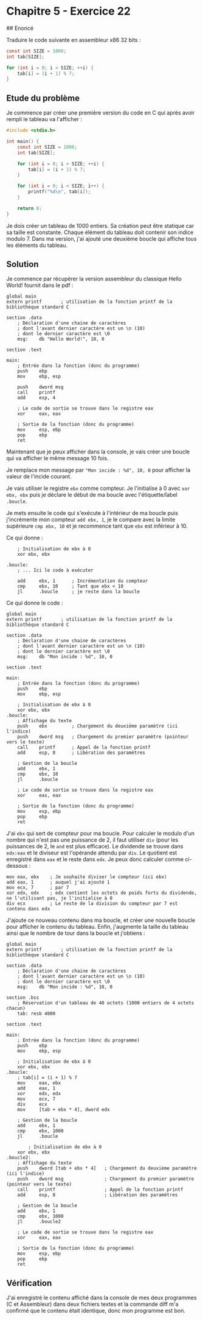 # Chapitre 5 - Exercice 22

## Enoncé

Traduire le code suivante en assembleur x86 32 bits :

```C
const int SIZE = 1000;
int tab[SIZE];

for (int i = 0; i < SIZE; ++i) {
    tab[i] = (i + 1) % 7;
}
```

## Etude du problème

Je commence par créer une première version du code en C qui après avoir rempli le tableau va l'afficher :

```C
#include <stdio.h>

int main() {
    const int SIZE = 1000;
    int tab[SIZE];

    for (int i = 0; i < SIZE; ++i) {
        tab[i] = (i + 1) % 7;
    }

    for (int i = 0; i < SIZE; i++) {
        printf("%d\n", tab[i]);
    }

    return 0;
}
```

Je dois créer un tableau de 1000 entiers. Sa création peut être statique car sa taille est constante. Chaque élément du tableau doit contenir son indice modulo 7. Dans ma version, j'ai ajouté une deuxième boucle qui affiche tous les éléments du tableau.

## Solution

Je commence par récupérer la version assembleur du classique Hello World! fournit dans le pdf :

```Assembly
global main
extern printf       ; utilisation de la fonction printf de la bibliothèque standard C

section .data
    ; Déclaration d'une chaine de caractères
    ; dont l'avant dernier caractère est un \n (10)
    ; dont le dernier caractère est \0
    msg:    db "Hello World!", 10, 0

section .text

main:
    ; Entrée dans la fonction (donc du programme)
    push    ebp
    mov     ebp, esp

    push    dword msg
    call    printf
    add     esp, 4

    ; Le code de sortie se trouve dans le registre eax
    xor     eax, eax

    ; Sortie de la fonction (donc du programme)
    mov     esp, ebp
    pop     ebp
    ret
```


Maintenant que je peux afficher dans la console, je vais créer une boucle qui va afficher le même message 10 fois.

Je remplace mon message par `"Mon incide : %d", 10, 0` pour afficher la valeur de l'incide courant.

Je vais utiliser le registre `ebx` comme compteur. Je l'initialise à 0 avec `xor ebx, ebx` puis je déclare le début de ma boucle avec l'étiquette/label `.boucle`.

Je mets ensuite le code qui s'exécute à l'intérieur de ma boucle puis j'incrémente mon compteur `add ebx, 1`, je le compare avec la limite supérieure `cmp ebx, 10` et je recommence tant que `ebx` est inférieur à 10.

Ce qui donne :

```Assembly
    ; Initialisation de ebx à 0
    xor ebx, ebx

.boucle:
    ; ... Ici le code à exécuter

    add     ebx, 1      ; Incrémentation du compteur
    cmp     ebx, 10     ; Tant que ebx < 10
    jl      .boucle     ; je reste dans la boucle
```

Ce qui donne le code :

```Assembly
global main
extern printf       ; utilisation de la fonction printf de la bibliothèque standard C

section .data
    ; Déclaration d'une chaine de caractères
    ; dont l'avant dernier caractère est un \n (10)
    ; dont le dernier caractère est \0
    msg:    db "Mon incide : %d", 10, 0

section .text

main:
    ; Entrée dans la fonction (donc du programme)
    push    ebp
    mov     ebp, esp

    ; Initialisation de ebx à 0
    xor ebx, ebx
.boucle:
    ; Affichage du texte
    push    ebx         ; Chargement du deuxième paramètre (ici l'indice)
    push    dword msg   ; Chargement du premier paramètre (pointeur vers le texte)
    call    printf      ; Appel de la fonction printf
    add     esp, 8      ; Libération des paramètres

    ; Gestion de la boucle
    add     ebx, 1
    cmp     ebx, 10
    jl      .boucle

    ; Le code de sortie se trouve dans le registre eax
    xor     eax, eax

    ; Sortie de la fonction (donc du programme)
    mov     esp, ebp
    pop     ebp
    ret
```

J'ai `ebx` qui sert de compteur pour ma boucle. Pour calculer le modulo d'un nombre qui n'est pas une puissance de 2, il faut utiliser `div` (pour les puissances de 2, le `and` est plus efficace). Le dividende se trouve dans `edx:eax` et le diviseur est l'opérande attendu par `div`. Le quotient est enregistré dans `eax` et le reste dans `edx`. Je peux donc calculer comme ci-dessous :

```Assembly
mov eax, ebx    ; Je souhaite diviser le compteur (ici ebx)
add eax, 1      ; auquel j'ai ajouté 1
mov ecx, 7      ; par 7
xor edx, edx    ; edx contient les octets de poids forts du dividende, ne l'utilisant pas, je l'initialise à 0
div ecx         ; Le reste de la division du compteur par 7 est contenu dans edx
```

J'ajoute ce nouveau contenu dans ma boucle, et créer une nouvelle boucle pour afficher le contenu du tableau. Enfin, j'augmente la taille du tableau ainsi que le nombre de tour dans la boucle et j'obtiens :

```Assembly
global main
extern printf       ; utilisation de la fonction printf de la bibliothèque standard C

section .data
    ; Déclaration d'une chaine de caractères
    ; dont l'avant dernier caractère est un \n (10)
    ; dont le dernier caractère est \0
    msg:    db "Mon incide : %d", 10, 0

section .bss
    ; Réservation d'un tableau de 40 octets (1000 entiers de 4 octets chacun)
    tab: resb 4000

section .text

main:
    ; Entrée dans la fonction (donc du programme)
    push    ebp
    mov     ebp, esp

    ; Initialisation de ebx à 0
    xor ebx, ebx
.boucle:
    ; tab[i] = (i + 1) % 7
    mov     eax, ebx
    add     eax, 1
    xor     edx, edx
    mov     ecx, 7
    div     ecx
    mov     [tab + ebx * 4], dword edx

    ; Gestion de la boucle
    add     ebx, 1
    cmp     ebx, 1000
    jl      .boucle

        ; Initialisation de ebx à 0
    xor ebx, ebx
.boucle2:
    ; Affichage du texte
    push    dword [tab + ebx * 4]   ; Chargement du deuxième paramètre (ici l'indice)
    push    dword msg               ; Chargement du premier paramètre (pointeur vers le texte)
    call    printf                  ; Appel de la fonction printf
    add     esp, 8                  ; Libération des paramètres

    ; Gestion de la boucle
    add     ebx, 1
    cmp     ebx, 1000
    jl      .boucle2

    ; Le code de sortie se trouve dans le registre eax
    xor     eax, eax

    ; Sortie de la fonction (donc du programme)
    mov     esp, ebp
    pop     ebp
    ret
```

## Vérification

J'ai enregistré le contenu affiché dans la console de mes deux programmes (C et Assembleur) dans deux fichiers textes et la commande diff m'a confirmé que le contenu était identique, donc mon programme est bon.